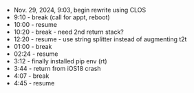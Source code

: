 - Nov. 29, 2024, 9:03, begin rewrite using CLOS
- 9:10 - break (call for appt, reboot)
- 10:00 - resume
- 10:20 - break - need 2nd return stack?
- 12:20 - resume - use string splitter instead of augmenting t2t
- 01:00 - break
- 02:24 - resume
- 3:12 - finally installed pip env (rt)
- 3:44 - return from iOS18 crash
- 4:07 - break
- 4:45 - resume
